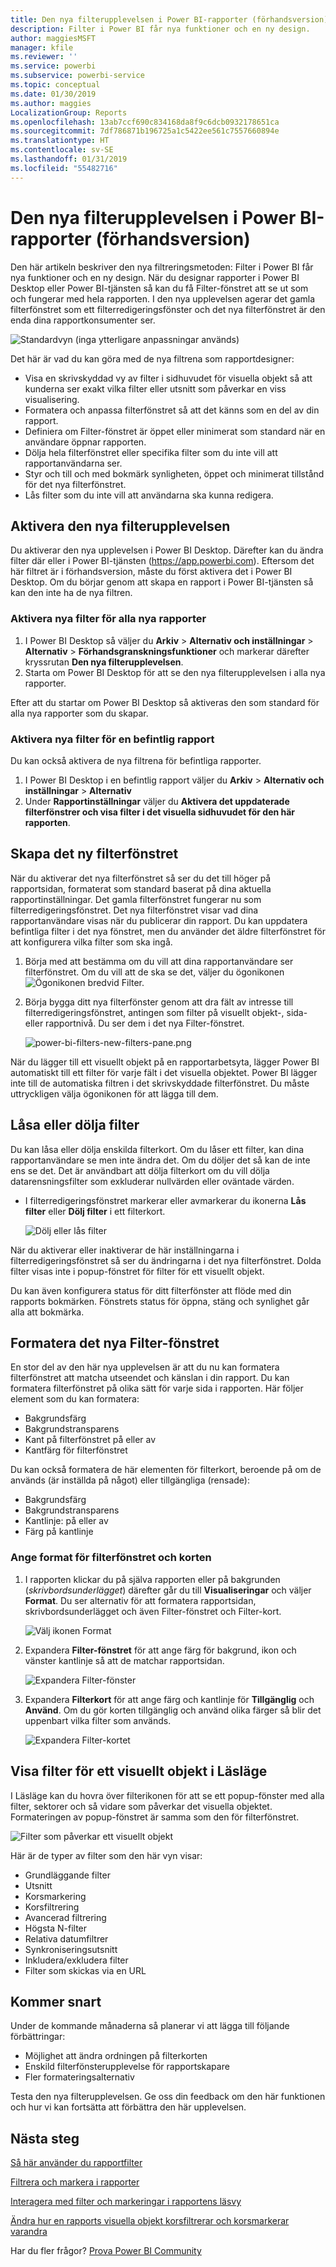 ```yaml
---
title: Den nya filterupplevelsen i Power BI-rapporter (förhandsversion)
description: Filter i Power BI får nya funktioner och en ny design.
author: maggiesMSFT
manager: kfile
ms.reviewer: ''
ms.service: powerbi
ms.subservice: powerbi-service
ms.topic: conceptual
ms.date: 01/30/2019
ms.author: maggies
LocalizationGroup: Reports
ms.openlocfilehash: 13ab7ccf690c834168da8f9c6dcb0932178651ca
ms.sourcegitcommit: 7df786871b196725a1c5422ee561c7557660894e
ms.translationtype: HT
ms.contentlocale: sv-SE
ms.lasthandoff: 01/31/2019
ms.locfileid: "55482716"
---
```

# <a name="the-new-filter-experience-in-power-bi-reports-preview"></a>Den nya filterupplevelsen i Power BI-rapporter (förhandsversion)

Den här artikeln beskriver den nya filtreringsmetoden: Filter i Power BI får nya funktioner och en ny design. När du designar rapporter i Power BI Desktop eller Power BI-tjänsten så kan du få Filter-fönstret att se ut som och fungerar med hela rapporten. I den nya upplevelsen agerar det gamla filterfönstret som ett filterredigeringsfönster och det nya filterfönstret är den enda dina rapportkonsumenter ser. 
 
![Standardvyn (inga ytterligare anpassningar används)](media/power-bi-report-filter-preview/power-bi-filter-reading.png)

Det här är vad du kan göra med de nya filtrena som rapportdesigner:

- Visa en skrivskyddad vy av filter i sidhuvudet för visuella objekt så att kunderna ser exakt vilka filter eller utsnitt som påverkar en viss visualisering.
- Formatera och anpassa filterfönstret så att det känns som en del av din rapport.
- Definiera om Filter-fönstret är öppet eller minimerat som standard när en användare öppnar rapporten.
- Dölja hela filterfönstret eller specifika filter som du inte vill att rapportanvändarna ser.
- Styr och till och med bokmärk synligheten, öppet och minimerat tillstånd för det nya filterfönstret.
- Lås filter som du inte vill att användarna ska kunna redigera.

## <a name="turn-on-the-new-filter-experience"></a>Aktivera den nya filterupplevelsen 

Du aktiverar den nya upplevelsen i Power BI Desktop. Därefter kan du ändra filter där eller i Power BI-tjänsten (https://app.powerbi.com). Eftersom det här filtret är i förhandsversion, måste du först aktivera det i Power BI Desktop. Om du börjar genom att skapa en rapport i Power BI-tjänsten så kan den inte ha de nya filtren.

### <a name="turn-on-new-filters-for-all-new-reports"></a>Aktivera nya filter för alla nya rapporter

1. I Power BI Desktop så väljer du **Arkiv** > **Alternativ och inställningar** > **Alternativ** > **Förhandsgranskningsfunktioner** och markerar därefter kryssrutan **Den nya filterupplevelsen**. 
2. Starta om Power BI Desktop för att se den nya filterupplevelsen i alla nya rapporter.

Efter att du startar om Power BI Desktop så aktiveras den som standard för alla nya rapporter som du skapar.  

### <a name="turn-on-new-filters-for-an-existing-report"></a>Aktivera nya filter för en befintlig rapport

Du kan också aktivera de nya filtrena för befintliga rapporter.

1. I Power BI Desktop i en befintlig rapport väljer du **Arkiv** > **Alternativ och inställningar** > **Alternativ**
2. Under **Rapportinställningar** väljer du **Aktivera det uppdaterade filterfönstrer och visa filter i det visuella sidhuvudet för den här rapporten**.

## <a name="build-the-new-filter-pane"></a>Skapa det ny filterfönstret

När du aktiverar det nya filterfönstret så ser du det till höger på rapportsidan, formaterat som standard baserat på dina aktuella rapportinställningar. Det gamla filterfönstret fungerar nu som filterredigeringsfönstret. Det nya filterfönstret visar vad dina rapportanvändare visas när du publicerar din rapport. Du kan uppdatera befintliga filter i det nya fönstret, men du använder det äldre filterfönstret för att konfigurera vilka filter som ska ingå.

1. Börja med att bestämma om du vill att dina rapportanvändare ser filterfönstret. Om du vill att de ska se det, väljer du ögonikonen ![Ögonikonen](media/power-bi-report-filter-preview/power-bi-filter-off-eye-icon.png) bredvid Filter.

2. Börja bygga ditt nya filterfönster genom att dra fält av intresse till filterredigeringsfönstret, antingen som filter på visuellt objekt-, sida- eller rapportnivå. Du ser dem i det nya Filter-fönstret.

    ![power-bi-filters-new-filters-pane.png](media/power-bi-report-filter-preview/power-bi-filters-new-filters-pane.png)

När du lägger till ett visuellt objekt på en rapportarbetsyta, lägger Power BI automatiskt till ett filter för varje fält i det visuella objektet. Power BI lägger inte till de automatiska filtren i det skrivskyddade filterfönstret. Du måste uttryckligen välja ögonikonen för att lägga till dem.

 
## <a name="lock-or-hide-filters"></a>Låsa eller dölja filter

Du kan låsa eller dölja enskilda filterkort. Om du låser ett filter, kan dina rapportanvändare se men inte ändra det. Om du döljer det så kan de inte ens se det. Det är användbart att dölja filterkort om du vill dölja datarensningsfilter som exkluderar nullvärden eller oväntade värden. 

- I filterredigeringsfönstret markerar eller avmarkerar du ikonerna **Lås filter** eller **Dölj filter** i ett filterkort.

   ![Dölj eller lås filter](media/power-bi-report-filter-preview/power-bi-filter-hide-lock.gif)

När du aktiverar eller inaktiverar de här inställningarna i filterredigeringsfönstret så ser du ändringarna i det nya filterfönstret. Dolda filter visas inte i popup-fönstret för filter för ett visuellt objekt.

Du kan även konfigurera status för ditt filterfönster att flöde med din rapports bokmärken. Fönstrets status för öppna, stäng och synlighet går alla att bokmärka.
 
## <a name="format-the-new-filters-pane"></a>Formatera det nya Filter-fönstret

En stor del av den här nya upplevelsen är att du nu kan formatera filterfönstret att matcha utseendet och känslan i din rapport. Du kan formatera filterfönstret på olika sätt för varje sida i rapporten. Här följer element som du kan formatera: 

- Bakgrundsfärg
- Bakgrundstransparens
- Kant på filterfönstret på eller av
- Kantfärg för filterfönstret

Du kan också formatera de här elementen för filterkort, beroende på om de används (är inställda på något) eller tillgängliga (rensade): 

- Bakgrundsfärg
- Bakgrundstransparens
- Kantlinje: på eller av
- Färg på kantlinje

### <a name="set-the-format-for-the-filters-pane-and-cards"></a>Ange format för filterfönstret och korten

1. I rapporten klickar du på själva rapporten eller på bakgrunden (*skrivbordsunderlägget*) därefter går du till **Visualiseringar** och väljer **Format**. 
    Du ser alternativ för att formatera rapportsidan, skrivbordsunderlägget och även Filter-fönstret och Filter-kort.

    ![Välj ikonen Format](media/power-bi-report-filter-preview/power-bi-filter-format.png)    

1. Expandera **Filter-fönstret** för att ange färg för bakgrund, ikon och vänster kantlinje så att de matchar rapportsidan.

    ![Expandera Filter-fönster](media/power-bi-report-filter-preview/power-bi-filter-format-pane.png)

1. Expandera **Filterkort** för att ange färg och kantlinje för **Tillgänglig** och **Använd**. Om du gör korten tillgänglig och använd olika färger så blir det uppenbart vilka filter som används. 
  
    ![Expandera Filter-kortet](media/power-bi-report-filter-preview/power-bi-filter-format-card.png)

## <a name="view-filters-for-a-visual-in-reading-mode"></a>Visa filter för ett visuellt objekt i Läsläge

I Läsläge kan du hovra över filterikonen för att se ett popup-fönster med alla filter, sektorer och så vidare som påverkar det visuella objektet. Formateringen av popup-fönstret är samma som den för filterfönstret. 

![Filter som påverkar ett visuellt objekt](media/power-bi-report-filter-preview/power-bi-filter-per-visual.png)

Här är de typer av filter som den här vyn visar: 
- Grundläggande filter
- Utsnitt
- Korsmarkering 
- Korsfiltrering
- Avancerad filtrering
- Högsta N-filter
- Relativa datumfiltrer
- Synkroniseringsutsnitt
- Inkludera/exkludera filter
- Filter som skickas via en URL

## <a name="coming-soon"></a>Kommer snart

Under de kommande månaderna så planerar vi att lägga till följande förbättringar:
- Möjlighet att ändra ordningen på filterkorten
- Enskild filterfönsterupplevelse för rapportskapare 
- Fler formateringsalternativ

Testa den nya filterupplevelsen. Ge oss din feedback om den här funktionen och hur vi kan fortsätta att förbättra den här upplevelsen. 

## <a name="next-steps"></a>Nästa steg
[Så här använder du rapportfilter](consumer/end-user-report-filter.md)

[Filtrera och markera i rapporter](power-bi-reports-filters-and-highlighting.md)

[Interagera med filter och markeringar i rapportens läsvy](consumer/end-user-reading-view.md)

[Ändra hur en rapports visuella objekt korsfiltrerar och korsmarkerar varandra](consumer/end-user-interactions.md)

Har du fler frågor? [Prova Power BI Community](http://community.powerbi.com/)

